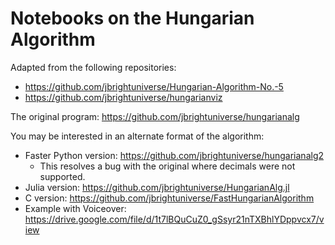 # Notebooks on the Hungarian Algorithm

Adapted from the following repositories:

- https://github.com/jbrightuniverse/Hungarian-Algorithm-No.-5
- https://github.com/jbrightuniverse/hungarianviz

The original program: https://github.com/jbrightuniverse/hungarianalg

You may be interested in an alternate format of the algorithm:
- Faster Python version: https://github.com/jbrightuniverse/hungarianalg2
  - This resolves a bug with the original where decimals were not supported.
- Julia version: https://github.com/jbrightuniverse/HungarianAlg.jl
- C version: https://github.com/jbrightuniverse/FastHungarianAlgorithm
- Example with Voiceover: https://drive.google.com/file/d/1t7lBQuCuZ0_gSsyr21nTXBhlYDppvcx7/view
